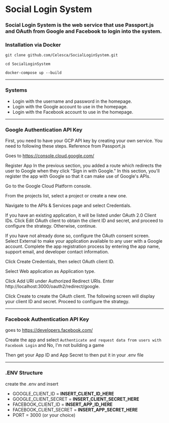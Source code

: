 # Social Login System

### Social Login System is the web service that use Passport.js and OAuth from Google and Facebook to login into the system.

### Installation via Docker

`git clone github.com/Celesca/SocialLoginSystem.git`

`cd SocialLoginSystem`

`docker-compose up --build`

---

### Systems

* Login with the username and password in the homepage.
* Login with the Google account to use in the homepage.
* Login with the Facebook account to use in the homepage.

---

### Google Authentication API Key

First, you need to have your GCP API key by creating your own service.
You need to following these steps. Reference from Passport.js

Goes to https://console.cloud.google.com/

Register App
In the previous section, you added a route which redirects the user to Google when they click "Sign in with Google." In this section, you'll register the app with Google so that it can make use of Google's APIs.

Go to the Google Cloud Platform console.

From the projects list, select a project or create a new one.

Navigate to the APIs & Services page and select Credentials.

If you have an existing application, it will be listed under OAuth 2.0 Client IDs. Click Edit OAuth client to obtain the client ID and secret, and proceed to configure the strategy. Otherwise, continue.

If you have not already done so, configure the OAuth consent screen. Select External to make your application available to any user with a Google account. Complete the app registration process by entering the app name, support email, and developer contact information.

Click Create Credentials, then select OAuth client ID.

Select Web application as Application type.

Click Add URI under Authorized Redirect URIs. Enter http://localhost:3000/oauth2/redirect/google.

Click Create to create the OAuth client. The following screen will display your client ID and secret. Proceed to configure the strategy.

---

### Facebook Authentication API Key

goes to https://developers.facebook.com/

Create the app and select `Authenticate and request data from users with Facebook Login` and No, I'm not building a game

Then get your App ID and App Secret to then put it in your .env file

---

### .ENV Structure
create the .env and insert

- GOOGLE_CLIENT_ID = __INSERT_CLIENT_ID_HERE__
- GOOGLE_CLIENT_SECRET = __INSERT_CLIENT_SECRET_HERE__
- FACEBOOK_CLIENT_ID = __INSERT_APP_ID_HERE__
- FACEBOOK_CLIENT_SECRET = __INSERT_APP_SECRET_HERE__
- PORT = 3000 (or your choice)
 
